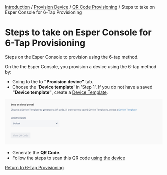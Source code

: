 [Introduction](../../../index.md) / [Provision Device](../../index.md) / [QR Code Provisioning](../index.md) / Steps to take on Esper Console for 6-Tap Provisioning

# Steps to take on Esper Console for 6-Tap Provisioning

Steps on the Esper Console to provision using the 6-tap method.

On the the Esper Console, you provision a device using the 6-tap method by:

* Going to the to **"Provision device"** tab.
* Choose the **'Device template'** in 'Step 1'. If you do not have a saved **"Device template"**, create a [Device Template](../../../device-template/index.md).

![1 PD.png](../../../../assets/OLD_DASHBOARD/1_PD.png)

* Generate the **QR Code**.
* Follow the steps to scan this QR code [using the device](../../afw-provisioning/steps-provision-device/index.md)

[Return to 6-Tap Provisioning](../index.md)
